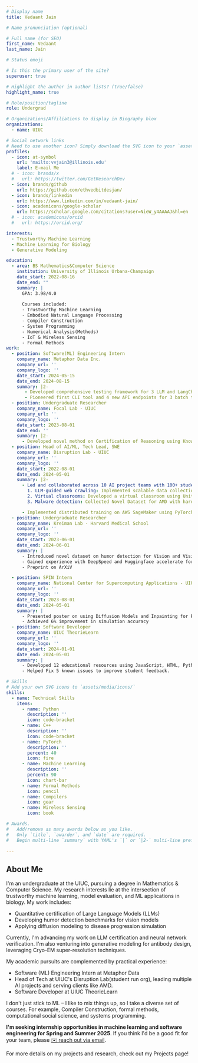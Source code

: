 ```yaml
---
# Display name
title: Vedaant Jain

# Name pronunciation (optional)

# Full name (for SEO)
first_name: Vedaant
last_name: Jain

# Status emoji

# Is this the primary user of the site?
superuser: true

# Highlight the author in author lists? (true/false)
highlight_name: true

# Role/position/tagline
role: Undergrad

# Organizations/Affiliations to display in Biography blox
organizations:
  - name: UIUC

# Social network links
# Need to use another icon? Simply download the SVG icon to your `assets/media/icons/` folder.
profiles:
  - icon: at-symbol
    url: 'mailto:vvjain3@illinois.edu'
    label: E-mail Me
  # - icon: brands/x
  #   url: https://twitter.com/GetResearchDev
  - icon: brands/github
    url: https://github.com/ethvedbitdesjan/
  - icon: brands/linkedin
    url: https://www.linkedin.com/in/vedaant-jain/
  - icon: academicons/google-scholar
    url: https://scholar.google.com/citations?user=NieW_y4AAAAJ&hl=en
  # - icon: academicons/orcid
  #   url: https://orcid.org/

interests:
  - Trustworthy Machine Learning
  - Machine Learning for Biology
  - Generative Modeling

education:
  - area: BS Mathematics&Computer Science
    institution: University of Illinois Urbana-Champaign
    date_start: 2022-08-16
    date_end: ""
    summary: |
      GPA: 3.98/4.0
      
      Courses included:
      - Trustworthy Machine Learning
      - Embodied Natural Language Processing
      - Compiler Construction
      - System Programming
      - Numerical Analysis(Methods)
      - IoT & Wireless Sensing
      - Formal Methods
work:
  - position: Software(ML) Engineering Intern
    company_name: Metaphor Data Inc.
    company_url: ''
    company_logo: ''
    date_start: 2024-05-15
    date_end: 2024-08-15
    summary: |2-
       - Developed comprehensive testing framework for 3 LLM and LangChain pipelines (search, automated descriptions, Slack bots). Identified 2 critical bugs and improved performance by 20%. Leveraged MongoDB, TypeScript, Jest, CI/CD, AWS, Terraform, and Langchain for efficient retrieval and robust system architecture.
       - Pioneered first CLI tool and 4 new API endpoints for 3 batch transactions across 5 data asset types, increasing efficiency by 10x. Implemented using GraphQL, Python, Pydantic, and TypeScript to ensure flexible querying and type-safe integration.
  - position: Undergraduate Researcher
    company_name: Focal Lab - UIUC
    company_url: ''
    company_logo: ''
    date_start: 2023-08-01
    date_end: ''
    summary: |2-
      - Developed novel method on Certification of Reasoning using Knowledge Graphs for LLMs, accepted at SetLLM@ICLR
  - position: Head of AI/ML, Tech Lead, SWE
    company_name: Disruption Lab - UIUC
    company_url: ''
    company_logo: ''
    date_start: 2022-08-01
    date_end: 2024-05-01
    summary: |2-
      - Led and collaborated across 10 AI project teams with 100+ students, achieving a 91% project success rate for clients including AMD. Projects spanned:
        1. LLM-guided web crawling: Implemented scalable data collection automated pipeline with custom scrappers and Mistral-7b for intelligent navigation.
        2. Virtual classrooms: Developed a virtual classroom using Unity to support interactive teaching. Developed chatbots with LlamaIndex and llama-2 for answering students questions using avatars.
        3. Malware detection: Collected Novel Dataset for AMD with hardware counters on systems with and without malware. Implemented a baseline LSTM for identifying randomware with 70% accuracy.

      - Implemented distributed training on AWS SageMaker using PyTorch DDP, reducing LLM fine-tuning time.
  - position: Undergraduate Researcher
    company_name: Kreiman Lab - Harvard Medical School
    company_url: ''
    company_logo: ''
    date_start: 2023-06-01
    date_end: 2024-06-01
    summary: |
      - Introduced novel dataset on humor detection for Vision and Vision-Language models
      - Gained experience with DeepSpeed and Huggingface accelerate for distributed model training
      - Preprint on ArXiV

  - position: SPIN Intern
    company_name: National Center for Supercomputing Applications - UIUC
    company_url: ''
    company_logo: ''
    date_start: 2023-08-01
    date_end: 2024-05-01
    summary: |
      - Presented poster on using Diffusion Models and Inpainting for Parkinson's disease simulation on facial features
      - Achieved 6% improvement in simulation accuracy
  - position: Software Developer
    company_name: UIUC TheorieLearn
    company_url: ''
    company_logo: ''
    date_start: 2024-01-01
    date_end: 2024-05-01
    summary: |
      - Developed 12 educational resources using JavaScript, HTML, Python for aiding student learning online for the Algorithms Class at UIUC. https://theorielearn.github.io/
      - Helped Fix 5 known issues to improve student feedback.

# Skills
# Add your own SVG icons to `assets/media/icons/`
skills:
  - name: Technical Skills
    items:
      - name: Python
        description: ''
        icon: code-bracket
      - name: C++
        description: ''
        icon: code-bracket
      - name: PyTorch
        description: ''
        percent: 40
        icon: fire
      - name: Machine Learning
        description: ''
        percent: 90
        icon: chart-bar
      - name: Formal Methods
        icon: pencil
      - name: Compilers
        icon: gear
      - name: Wireless Sensing
        icon: book

# Awards.
#   Add/remove as many awards below as you like.
#   Only `title`, `awarder`, and `date` are required.
#   Begin multi-line `summary` with YAML's `|` or `|2-` multi-line prefix and indent 2 spaces below.

---
```


## About Me

I'm an undergraduate at the UIUC, pursuing a degree in Mathematics & Computer Science. My research interests lie at the intersection of trustworthy machine learning, model evaluation, and ML applications in biology. My work includes:

- Quantitative certification of Large Language Models (LLMs)
- Developing humor detection benchmarks for vision models
- Applying diffusion modeling to disease progression simulation

Currently, I'm advancing my work on LLM certification and neural network verification. I'm also venturing into generative modeling for antibody design, leveraging Cryo-EM super-resolution techniques.

My academic pursuits are complemented by practical experience:
- Software (ML) Engineering Intern at Metaphor Data
- Head of Tech at UIUC's Disruption Lab(student run org), leading multiple AI projects and serving clients like AMD.
- Software Developer at UIUC TheorieLearn


I don't just stick to ML – I like to mix things up, so I take a diverse set of courses. For example, Compiler Construction, formal methods, computational social science, and systems programming.

**I'm seeking internship opportunities in machine learning and software engineering for Spring and Summer 2025**. If you think I'd be a good fit for your team, please [✉️ reach out via email](mailto:vvjain3@illinois.edu).

For more details on my projects and research, check out my Projects page!